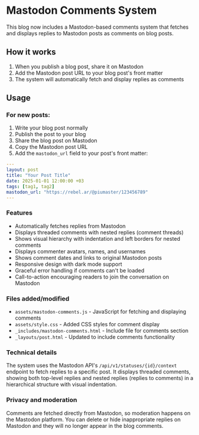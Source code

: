 # Mastodon Comments System

This blog now includes a Mastodon-based comments system that fetches and displays replies to Mastodon posts as comments on blog posts.

## How it works

1. When you publish a blog post, share it on Mastodon
2. Add the Mastodon post URL to your blog post's front matter
3. The system will automatically fetch and display replies as comments

## Usage

### For new posts:

1. Write your blog post normally
2. Publish the post to your blog
3. Share the blog post on Mastodon
4. Copy the Mastodon post URL
5. Add the `mastodon_url` field to your post's front matter:

```yaml
---
layout: post
title: "Your Post Title"
date: 2025-01-01 12:00:00 +03
tags: [tag1, tag2]
mastodon_url: "https://rebel.ar/@piumaster/123456789"
---
```

### Features

- Automatically fetches replies from Mastodon
- Displays threaded comments with nested replies (comment threads)
- Shows visual hierarchy with indentation and left borders for nested comments
- Displays commenter avatars, names, and usernames
- Shows comment dates and links to original Mastodon posts
- Responsive design with dark mode support
- Graceful error handling if comments can't be loaded
- Call-to-action encouraging readers to join the conversation on Mastodon

### Files added/modified

- `assets/mastodon-comments.js` - JavaScript for fetching and displaying comments
- `assets/style.css` - Added CSS styles for comment display
- `_includes/mastodon-comments.html` - Include file for comments section
- `_layouts/post.html` - Updated to include comments functionality

### Technical details

The system uses the Mastodon API's `/api/v1/statuses/{id}/context` endpoint to fetch replies to a specific post. It displays threaded comments, showing both top-level replies and nested replies (replies to comments) in a hierarchical structure with visual indentation.

### Privacy and moderation

Comments are fetched directly from Mastodon, so moderation happens on the Mastodon platform. You can delete or hide inappropriate replies on Mastodon and they will no longer appear in the blog comments.